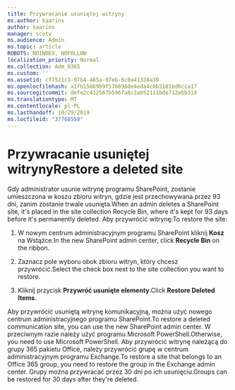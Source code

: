 ```yaml
---
title: Przywracanie usuniętej witryny
ms.author: kaarins
author: kaarins
manager: scotv
ms.audience: Admin
ms.topic: article
ROBOTS: NOINDEX, NOFOLLOW
localization_priority: Normal
ms.collection: Adm_O365
ms.custom: ''
ms.assetid: cf7521c3-97b4-465a-97eb-6c0a41338a30
ms.openlocfilehash: a1fb15869b9f576696de4eda4c0b2101bd6cca17
ms.sourcegitcommit: defe2c412567b596fa8c3ab52111bde712ebb314
ms.translationtype: MT
ms.contentlocale: pl-PL
ms.lasthandoff: 10/29/2019
ms.locfileid: "37768558"
---
```

# <a name="restore-a-deleted-site"></a><span data-ttu-id="60289-102">Przywracanie usuniętej witryny</span><span class="sxs-lookup"><span data-stu-id="60289-102">Restore a deleted site</span></span>

<span data-ttu-id="60289-103">Gdy administrator usunie witrynę programu SharePoint, zostanie umieszczona w koszu zbioru witryn, gdzie jest przechowywana przez 93 dni, zanim zostanie trwale usunięta.</span><span class="sxs-lookup"><span data-stu-id="60289-103">When an admin deletes a SharePoint site, it's placed in the site collection Recycle Bin, where it's kept for 93 days before it's permanently deleted.</span></span> <span data-ttu-id="60289-104">Aby przywrócić witrynę:</span><span class="sxs-lookup"><span data-stu-id="60289-104">To restore the site:</span></span>
  
1. <span data-ttu-id="60289-105">W nowym centrum administracyjnym programu SharePoint kliknij **Kosz** na Wstążce.</span><span class="sxs-lookup"><span data-stu-id="60289-105">In the new SharePoint admin center, click **Recycle Bin** on the ribbon.</span></span> 
    
2. <span data-ttu-id="60289-106">Zaznacz pole wyboru obok zbioru witryn, który chcesz przywrócić.</span><span class="sxs-lookup"><span data-stu-id="60289-106">Select the check box next to the site collection you want to restore.</span></span>
    
3. <span data-ttu-id="60289-107">Kliknij przycisk **Przywróć usunięte elementy**.</span><span class="sxs-lookup"><span data-stu-id="60289-107">Click **Restore Deleted Items**.</span></span>
    
<span data-ttu-id="60289-108">Aby przywrócić usuniętą witrynę komunikacyjną, można użyć nowego centrum administracyjnego programu SharePoint.</span><span class="sxs-lookup"><span data-stu-id="60289-108">To restore a deleted communication site, you can use the new SharePoint admin center.</span></span> <span data-ttu-id="60289-109">W przeciwnym razie należy użyć programu Microsoft PowerShell.</span><span class="sxs-lookup"><span data-stu-id="60289-109">Otherwise, you need to use Microsoft PowerShell.</span></span> <span data-ttu-id="60289-110">Aby przywrócić witrynę należącą do grupy 365 pakietu Office, należy przywrócić grupę w centrum administracyjnym programu Exchange.</span><span class="sxs-lookup"><span data-stu-id="60289-110">To restore a site that belongs to an Office 365 group, you need to restore the group in the Exchange admin center.</span></span> <span data-ttu-id="60289-111">Grupy można przywracać przez 30 dni po ich usunięciu.</span><span class="sxs-lookup"><span data-stu-id="60289-111">Groups can be restored for 30 days after they're deleted.</span></span>
  

